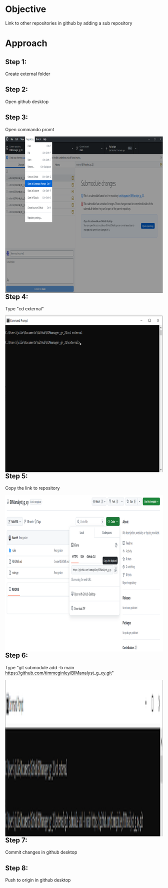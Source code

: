 # Objective
Link to other repositories in github by adding a sub repository

# Approach
## Step 1:
Create external folder

## Step 2:
Open github desktop

## Step 3:
Open commando promt

<img src="/A4/pics/openCommandoPromt.PNG" style="float: left;height: 500px;width: auto;" />

## Step 4:
Type "cd external"

<img src="/A4/pics/cdExternal.PNG" style="float: left;height: 500px;width: auto;" />

## Step 5:
Copy the link to repository 

<img src="/A4/pics/copyLinkToSubrepository.PNG" style="float: left;height: 500px;width: auto;" />

## Step 6:
Type "git submodule add -b main https://github.com/timmcginley/BIManalyst_g_xy.git"

<img src="/A4/pics/addSubmodule.PNG" style="float: left;height: 500px;width: auto;" />

## Step 7:
Commit changes in github desktop

## Step 8:
Push to origin in github desktop
